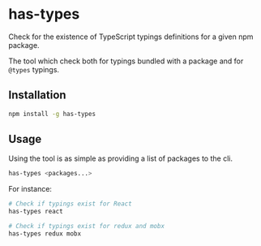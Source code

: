# has-types

Check for the existence of TypeScript typings definitions for a given npm package.

The tool which check both for typings bundled with a package and for `@types` typings.

## Installation

```bash
npm install -g has-types
```

## Usage

Using the tool is as simple as providing a list of packages to the cli.
```bash
has-types <packages...>
```

For instance:

```bash
# Check if typings exist for React
has-types react

# Check if typings exist for redux and mobx
has-types redux mobx
```